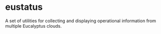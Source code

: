 eustatus
========

A set of utilities for collecting and displaying operational information from multiple Eucalyptus clouds.
